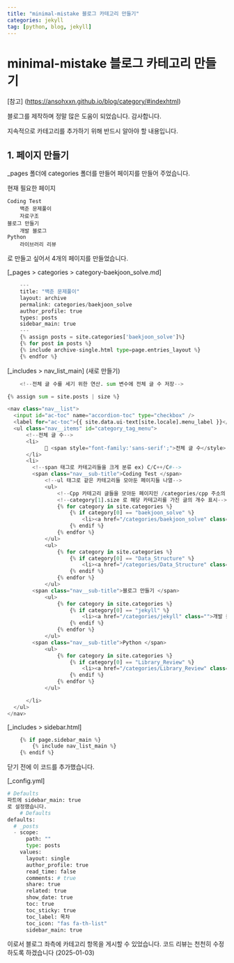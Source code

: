 ```yaml
---
title: "minimal-mistake 블로그 카테고리 만들기" 
categories: jekyll
tag: [python, blog, jekyll]
---
```


# minimal-mistake 블로그 카테고리 만들기

[참고] (https://ansohxxn.github.io/blog/category/#indexhtml)

블로그를 제작하며 정말 많은 도움이 되었습니다. 감사합니다. 

지속적으로 카테고리를 추가하기 위해 반드시 알아야 할 내용입니다. 

## 1. 페이지 만들기 
_pages 폴더에 categories 폴더를 만들어 페이지를 만들어 주었습니다. 

현재 필요한 페이지

    Coding Test
        백준 문제풀이
        자료구조
    블로그 만들기
        개발 블로그 
    Python
        라이브러리 리뷰

로 만들고 싶어서 4개의 페이지를 만들었습니다.    

[_pages > categories > category-baekjoon_solve.md]    
```python
    ---
    title: "백준 문제풀이"
    layout: archive
    permalink: categories/baekjoon_solve
    author_profile: true
    types: posts
    sidebar_main: true
    ---
    {% assign posts = site.categories['baekjoon_solve']%}
    {% for post in posts %}
    {% include archive-single.html type=page.entries_layout %}
    {% endfor %}
```
[_includes > nav_list_main] (새로 만들기)
```python
    <!--전체 글 수를 세기 위한 연산. sum 변수에 전체 글 수 저장-->

{% assign sum = site.posts | size %}

<nav class="nav__list">
  <input id="ac-toc" name="accordion-toc" type="checkbox" />
  <label for="ac-toc">{{ site.data.ui-text[site.locale].menu_label }}</label>
  <ul class="nav__items" id="category_tag_menu">
      <!--전체 글 수-->
      <li>
            📂 <span style="font-family:'sans-serif';">전체 글 수</style> <span style="font-family:'Coming Soon';">{{sum}}</style> <span style="font-family:'Cafe24Oneprettynight';">개</style> 
      </li>
      <li>
        <!--span 태그로 카테고리들을 크게 분류 ex) C/C++/C#-->
        <span class="nav__sub-title">Coding Test </span>
            <!--ul 태그로 같은 카테고리들 모아둔 페이지들 나열-->
            <ul>
                <!--Cpp 카테고리 글들을 모아둔 페이지인 /categories/cpp 주소의 글로 링크 연결-->
                <!--category[1].size 로 해당 카테고리를 가진 글의 개수 표시--> 
                {% for category in site.categories %}
                    {% if category[0] == "baekjoon_solve" %}
                        <li><a href="/categories/baekjoon_solve" class="">백준 문제풀이 ({{category[1].size}})</a></li>
                    {% endif %}
                {% endfor %}
            </ul>
            <ul>
                {% for category in site.categories %}
                    {% if category[0] == "Data_Structure" %}
                        <li><a href="/categories/Data_Structure" class="">자료구조 ({{category[1].size}})</a></li>
                    {% endif %}
                {% endfor %}
            </ul>
        <span class="nav__sub-title">블로그 만들기 </span>
            <ul>
                {% for category in site.categories %}
                    {% if category[0] == "jekyll" %}
                        <li><a href="/categories/jekyll" class="">개발 블로그 ({{category[1].size}})</a></li>
                    {% endif %}
                {% endfor %}
            </ul>
        <span class="nav__sub-title">Python </span>
            <ul>
                {% for category in site.categories %}
                    {% if category[0] == "Library_Review" %}
                        <li><a href="/categories/Library_Review" class="">라이브러리 리뷰 ({{category[1].size}})</a></li>
                    {% endif %}
                {% endfor %}
            </ul>

      </li>
  </ul>
</nav>
```
[_includes > sidebar.html]
```python
    {% if page.sidebar_main %}
        {% include nav_list_main %}
    {% endif %}
```
</div> 닫기 전에 이 코드를 추가했습니다. 

[_config.yml]
```python
# Defaults   
파트에 sidebar_main: true 
로 설정했습니다.    
    # Defaults
defaults:
  # _posts
  - scope:
      path: ""
      type: posts
    values:
      layout: single
      author_profile: true
      read_time: false
      comments: # true
      share: true
      related: true
      show_date: true
      toc: true
      toc_sticky: true
      toc_label: 목차
      toc_icon: "fas fa-th-list"
      sidebar_main: true
```
이로서 블로그 좌측에 카테고리 항목을 게시할 수 있었습니다. 
코드 리뷰는 천천히 수정하도록 하겠습니다 (2025-01-03)